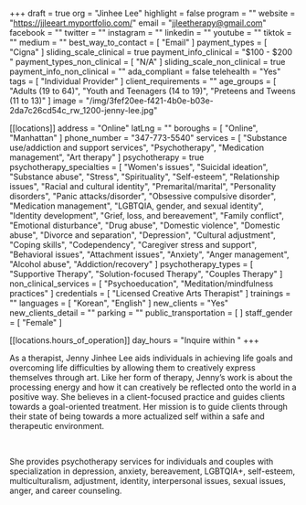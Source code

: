 +++
draft = true
org = "Jinhee Lee"
highlight = false
program = ""
website = "https://jjleeart.myportfolio.com/"
email = "jjleetherapy@gmail.com"
facebook = ""
twitter = ""
instagram = ""
linkedin = ""
youtube = ""
tiktok = ""
medium = ""
best_way_to_contact = [ "Email" ]
payment_types = [ "Cigna" ]
sliding_scale_clinical = true
payment_info_clinical = "$100 - $200 "
payment_types_non_clinical = [ "N/A" ]
sliding_scale_non_clinical = true
payment_info_non_clinical = ""
ada_compliant = false
telehealth = "Yes"
tags = [ "Individual Provider" ]
client_requirements = ""
age_groups = [
  "Adults (19 to 64)",
  "Youth and Teenagers (14 to 19)",
  "Preteens and Tweens (11 to 13)"
]
image = "/img/3fef20ee-f421-4b0e-b03e-2da7c26cd54c_rw_1200-jenny-lee.jpg"

[[locations]]
address = "Online"
latLng = ""
boroughs = [ "Online", "Manhattan" ]
phone_number = "347-773-5540"
services = [
  "Substance use/addiction and support services",
  "Psychotherapy",
  "Medication management",
  "Art therapy"
]
psychotherapy = true
psychotherapy_specialties = [
  "Women's issues",
  "Suicidal ideation",
  "Substance abuse",
  "Stress",
  "Spirituality",
  "Self-esteem",
  "Relationship issues",
  "Racial and cultural identity",
  "Premarital/marital",
  "Personality disorders",
  "Panic attacks/disorder",
  "Obsessive compulsive disorder",
  "Medication management",
  "LGBTQIA, gender, and sexual identity",
  "Identity development",
  "Grief, loss, and bereavement",
  "Family conflict",
  "Emotional disturbance",
  "Drug abuse",
  "Domestic violence",
  "Domestic abuse",
  "Divorce and separation",
  "Depression",
  "Cultural adjustment",
  "Coping skills",
  "Codependency",
  "Caregiver stress and support",
  "Behavioral issues",
  "Attachment issues",
  "Anxiety",
  "Anger management",
  "Alcohol abuse",
  "Addiction/recovery"
]
psychotherapy_types = [
  "Supportive Therapy",
  "Solution-focused Therapy",
  "Couples Therapy"
]
non_clinical_services = [ "Psychoeducation", "Meditation/mindfulness practices" ]
credentials = [ "Licensed Creative Arts Therapist" ]
trainings = ""
languages = [ "Korean", "English" ]
new_clients = "Yes"
new_clients_detail = ""
parking = ""
public_transportation = [ ]
staff_gender = [ "Female" ]

  [[locations.hours_of_operation]]
  day_hours = "Inquire within "
+++

As a therapist, Jenny Jinhee Lee aids individuals in achieving life goals and overcoming life difficulties by allowing them to creatively express themselves through art. Like her form of therapy, Jenny’s work is about the processing energy and how it can creatively be reflected onto the world in a positive way. She believes in a client-focused practice and guides clients towards a goal-oriented treatment. Her mission is to guide clients through their state of being towards a more actualized self within a safe and therapeutic environment.

<br>

She provides psychotherapy services for individuals and couples with specialization in depression, anxiety, bereavement, LGBTQIA+, self-esteem, multiculturalism, adjustment, identity, interpersonal issues, sexual issues, anger, and career counseling.
